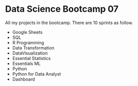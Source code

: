 # Data Science Bootcamp 07

All my projects in the bootcamp. There are 10 sprints as follow.
- Google Sheets
- SQL
- R Programming
- Data Transformation
- DataVisualization
- Essential Statistics
- Essentials ML
- Python
- Python for Data Analyst
- Dashboard

